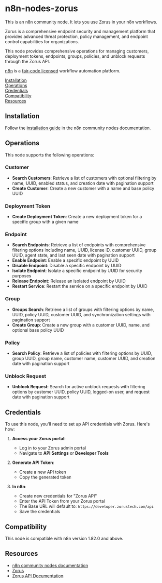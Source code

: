 # n8n-nodes-zorus

This is an n8n community node. It lets you use Zorus in your n8n workflows.

Zorus is a comprehensive endpoint security and management platform that provides advanced threat protection, policy management, and endpoint control capabilities for organizations.

This node provides comprehensive operations for managing customers, deployment tokens, endpoints, groups, policies, and unblock requests through the Zorus API.

[n8n](https://n8n.io/) is a [fair-code licensed](https://docs.n8n.io/reference/license/) workflow automation platform.

[Installation](#installation)  
[Operations](#operations)  
[Credentials](#credentials)  
[Compatibility](#compatibility)  
[Resources](#resources)

## Installation

Follow the [installation guide](https://docs.n8n.io/integrations/community-nodes/installation/) in the n8n community nodes documentation.

## Operations

This node supports the following operations:

### Customer
- **Search Customers**: Retrieve a list of customers with optional filtering by name, UUID, enabled status, and creation date with pagination support
- **Create Customer**: Create a new customer with a name and base policy UUID

### Deployment Token
- **Create Deployment Token**: Create a new deployment token for a specific group with a given name

### Endpoint
- **Search Endpoints**: Retrieve a list of endpoints with comprehensive filtering options including name, UUID, license ID, customer UUID, group UUID, agent state, and last seen date with pagination support
- **Enable Endpoint**: Enable a specific endpoint by UUID
- **Disable Endpoint**: Disable a specific endpoint by UUID
- **Isolate Endpoint**: Isolate a specific endpoint by UUID for security purposes
- **Release Endpoint**: Release an isolated endpoint by UUID
- **Restart Service**: Restart the service on a specific endpoint by UUID

### Group
- **Groups Search**: Retrieve a list of groups with filtering options by name, UUID, policy UUID, customer UUID, and synchronization settings with pagination support
- **Create Group**: Create a new group with a customer UUID, name, and optional base policy UUID

### Policy
- **Search Policy**: Retrieve a list of policies with filtering options by UUID, group UUID, group name, customer name, customer UUID, and creation date with pagination support

### Unblock Request
- **Unblock Request**: Search for active unblock requests with filtering options by customer UUID, policy UUID, logged-on user, and request date with pagination support

## Credentials

To use this node, you'll need to set up API credentials with Zorus. Here's how:

1. **Access your Zorus portal**:
   - Log in to your Zorus admin portal
   - Navigate to **API Settings** or **Developer Tools**

2. **Generate API Token**:
   - Create a new API token
   - Copy the generated token

3. **In n8n**:
   - Create new credentials for "Zorus API"
   - Enter the API Token from your Zorus portal
   - The Base URL will default to: `https://developer.zorustech.com/api`
   - Save the credentials

## Compatibility

This node is compatible with n8n version 1.82.0 and above.

## Resources

* [n8n community nodes documentation](https://docs.n8n.io/integrations/community-nodes/)
* [Zorus](https://zorustech.com/)
* [Zorus API Documentation](https://developer.zorustech.com/api/docs/index.html)


